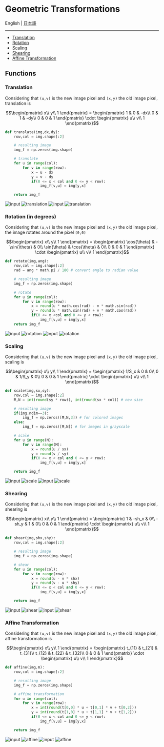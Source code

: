 
# Geometric Transformations

English | [日本語](README.md)

---------------------------------------

- [Translation](#translation)
- [Rotation](#rotation)
- [Scaling](#scaling)
- [Shearing](#shearing)
- [Affine Transformation](#affine) 

## Functions

### Translation<a id='translation'></a>

Considering that ``(u,v)`` is the new image pixel and ``(x,y)`` the old image pixel, translation is


```math
\begin{pmatrix}
x\\
y\\
1
\end{pmatrix}
=
\begin{pmatrix}
1 & 0 & -dx\\
0 & 1 & -dy\\
0 & 0 & 1
\end{pmatrix}
\cdot
\begin{pmatrix}
u\\
v\\
1
\end{pmatrix}
```


```python
def translate(img,dx,dy):
    row,col = img.shape[:2]

    # resulting image
    img_f = np.zeros(img.shape)

    # translate
    for u in range(col):
        for v in range(row):
            x = u - dx
            y = v - dy
            if(0 <= x < col and 0 <= y < row):
                img_f[v,u] = img[y,x]

    return img_f
```

![input](images/input_0.png#gh-dark-mode-only) ![translation](images/output_1_0.png#gh-dark-mode-only)
![input](images/input.png#gh-light-mode-only) ![translation](images/output_1.png#gh-light-mode-only)

### Rotation (in degrees)<a id='rotation'></a>

Considering that ``(u,v)`` is the new image pixel and ``(x,y)`` the old image pixel, the image rotates around the pixel ``(0,0)``

```math
\begin{pmatrix}
x\\
y\\
1
\end{pmatrix}
=
\begin{pmatrix}
\cos{\theta} & -\sin{\theta} & 0\\
\sin{\theta} & \cos{\theta} & 0\\
0 & 0 & 1
\end{pmatrix}
\cdot
\begin{pmatrix}
u\\
v\\
1
\end{pmatrix}
```

```python
def rotate(img,ang):
    row,col = img.shape[:2]
    rad = ang * math.pi / 180 # convert angle to radian value

    # resulting image
    img_f = np.zeros(img.shape)

    # rotate
    for u in range(col):
        for v in range(row):
            x = round(u * math.cos(rad) - v * math.sin(rad))
            y = round(u * math.sin(rad) + v * math.cos(rad))
            if(0 <= x <col and 0 <= y < row):
                img_f[v,u] = img[y,x]    
    return img_f
```

![input](images/input_0.png#gh-dark-mode-only) ![rotation](images/output_2_0.png#gh-dark-mode-only)
![input](images/input.png#gh-light-mode-only) ![rotation](images/output_2.png#gh-light-mode-only)

### Scaling<a id='scaling'></a>

Considering that ``(u,v)`` is the new image pixel and ``(x,y)`` the old image pixel, scaling is

```math
\begin{pmatrix}
x\\
y\\
1
\end{pmatrix}
=
\begin{pmatrix}
1/S_x & 0 & 0\\
0 & 1/S_y & 0\\
0 & 0 & 1
\end{pmatrix}
\cdot
\begin{pmatrix}
u\\
v\\
1
\end{pmatrix}
```

```python
def scale(img,sx,sy):
    row,col = img.shape[:2]
    M,N = int(round(sy * row)), int(round(sx * col)) # new size

    # resulting image
    if(img.ndim==3):
        img_f = np.zeros([M,N,3]) # for colored images
    else:
        img_f = np.zeros([M,N]) # for images in grayscale

    # scale
    for u in range(N):
        for v in range(M):
            x = round(u / sx)
            y = round(v / sy)
            if(0 <= x < col and 0 <= y < row):
                img_f[v,u] = img[y,x]

    return img_f
```

![input](images/input_0.png#gh-dark-mode-only) ![scale](images/output_3_0.png#gh-dark-mode-only)
![input](images/input.png#gh-light-mode-only) ![scale](images/output_3.png#gh-light-mode-only)

### Shearing<a id='shearing'></a>

Considering that ``(u,v)`` is the new image pixel and ``(x,y)`` the old image pixel, shearing is


```math
\begin{pmatrix}
x\\
y\\
1
\end{pmatrix}
=
\begin{pmatrix}
1 & -sh_x & 0\\
-sh_y & 1 & 0\\
0 & 0 & 1
\end{pmatrix}
\cdot
\begin{pmatrix}
u\\
v\\
1
\end{pmatrix}
```


```python
def shear(img,shx,shy):
    row,col = img.shape[:2]

    # resulting image
    img_f = np.zeros(img.shape)

    # shear
    for u in range(col):
        for v in range(row):
            x = round(u - v * shx)
            y = round(v - u * shy)
            if(0 <= x < col and 0 <= y < row):
                img_f[v,u] = img[y,x]

    return img_f
```

![input](images/input_0.png#gh-dark-mode-only) ![shear](images/output_4_0.png#gh-dark-mode-only)
![input](images/input.png#gh-light-mode-only) ![shear](images/output_4.png#gh-light-mode-only)

### Affine Transformation<a id='affine'></a>

Considering that ``(u,v)`` is the new image pixel and ``(x,y)`` the old image pixel, affine transformation is

```math
\begin{pmatrix}
x\\
y\\
1
\end{pmatrix}
=
\begin{pmatrix}
t_{11} & t_{21} & t_{31}\\
t_{12} & t_{22} & t_{32}\\
0 & 0 & 1
\end{pmatrix}
\cdot
\begin{pmatrix}
u\\
v\\
1
\end{pmatrix}
```


```python
def affine(img,m):
    row,col = img.shape[:2]

    # resulting image
    img_f = np.zeros(img.shape)

    # affine transformation
    for u in range(col):
        for v in range(row):            
            x = int(round(t[0,0] * u + t[0,1] * v + t[0,2]))
            y = int(round(t[1,0] * u + t[1,1] * v + t[1,2]))
            if(0 <= x < col and 0 <= y < row):
                img_f[v,u] = img[y,x]

    return img_f
```

![input](images/input_0.png#gh-dark-mode-only) ![affine](images/output_5_0.png#gh-dark-mode-only)
![input](images/input.png#gh-light-mode-only) ![affine](images/output_5.png#gh-light-mode-only)
